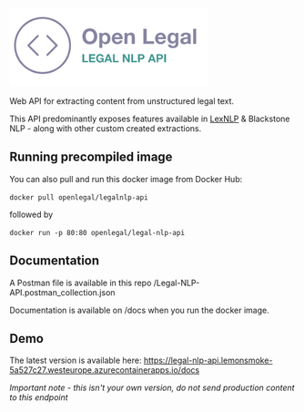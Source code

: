 ![Open Legal - Legal NLP API](open-legal-api.png)

Web API for extracting content from unstructured legal text.

This API predominantly exposes features available in [LexNLP](https://lexpredict-lexnlp.readthedocs.io/en/latest/modules/extract/extract.html) & Blackstone NLP - along with other custom created extractions.

## Running precompiled image
You can also pull and run this docker image from Docker Hub:

`docker pull openlegal/legalnlp-api`

followed by

`docker run -p 80:80 openlegal/legal-nlp-api`

## Documentation

A Postman file is available in this repo /Legal-NLP-API.postman_collection.json

Documentation is available on /docs when you run the docker image.

## Demo 

The latest version is available here: https://legal-nlp-api.lemonsmoke-5a527c27.westeurope.azurecontainerapps.io/docs

*Important note - this isn't your own version, do not send production content to this endpoint*
